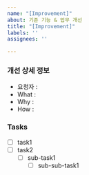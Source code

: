 ```yaml
---
name: "[Improvement]"
about: 기존 기능 & 업무 개선
title: "[Improvement]"
labels: ''
assignees: ''

---
```


### 개선 상세 정보
- 요청자 :
- What :
- Why : 
- How :


### Tasks
- [ ] task1
- [ ] task2
   - [ ] sub-task1
      - [ ] sub-sub-task1
